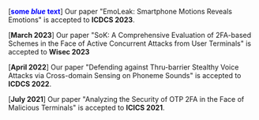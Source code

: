 [**<span style="color:blue">some *blue* text</span>**] Our paper "EmoLeak: Smartphone Motions Reveals Emotions" is accepted to **ICDCS 2023**.

[**March 2023**] Our paper "SoK: A Comprehensive Evaluation of 2FA-based Schemes in the Face of Active Concurrent Attacks from User Terminals" is accepted to **Wisec 2023**

[**April 2022**] Our paper "Defending against Thru-barrier Stealthy Voice Attacks via Cross-domain Sensing on Phoneme Sounds" is accepted to **ICDCS 2022**.

[**July 2021**] Our paper "Analyzing the Security of OTP 2FA in the Face of Malicious Terminals" is accepted to **ICICS 2021**.
